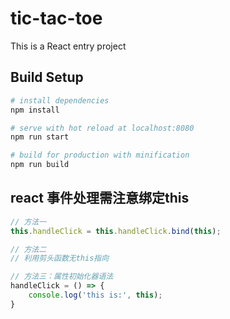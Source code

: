 # tic-tac-toe
This is a React entry project

## Build Setup

``` bash
# install dependencies
npm install

# serve with hot reload at localhost:8080
npm run start

# build for production with minification
npm run build
```

## react 事件处理需注意绑定this

``` js
// 方法一
this.handleClick = this.handleClick.bind(this);

// 方法二
// 利用剪头函数无this指向

// 方法三：属性初始化器语法
handleClick = () => {
    console.log('this is:', this);
}
```